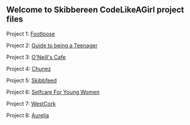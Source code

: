 ## Welcome to Skibbereen CodeLikeAGirl project files


Project 1: [Footloose](https://github.com/codelikeagirlVodafoneIreland/Cavan2018/tree/master/AA%20Footloose%20-%20Copy/index.html)

Project 2: [Guide to being a Teenager](https://codelikeagirlvodafoneireland.github.io/Skibbereen/guide%20to%20being%20a%20teenager%20meme/index.html)

Project 3: [O'Neill's Cafe](https://codelikeagirlvodafoneireland.github.io/Skibbereen/oneillcoffee/index.html)

Project 4: [Chunez](https://codelikeagirlvodafoneireland.github.io/Skibbereen/Chunez/index.html)

Project 5: [Skibbfeed](https://codelikeagirlvodafoneireland.github.io/Skibbereen/Skibbfeed/Website/index.html)

Project 6: [Selfcare For Young Women](https://codelikeagirlvodafoneireland.github.io/Skibbereen/Selfcareforyoungwomen/index.html)

Project 7: [WestCork](https://codelikeagirlvodafoneireland.github.io/Skibbereen/Westcork/index.html)

Project 8: [Aurelia](https://codelikeagirlvodafoneireland.github.io/Skibbereen/Aurelia_/aurelia_website.html)

